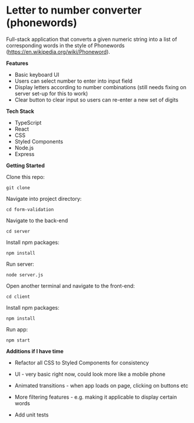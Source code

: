 # Letter to number converter (phonewords)

Full-stack application that converts a given numeric string into a list of corresponding words in the style of Phonewords (https://en.wikipedia.org/wiki/Phoneword). 

**Features**

- Basic keyboard UI
- Users can select number to enter into input field
- Display letters according to number combinations (still needs fixing on server set-up for this to work)
- Clear button to clear input so users can re-enter a new set of digits

**Tech Stack**

- TypeScript
- React
- CSS
- Styled Components
- Node.js
- Express

**Getting Started**

Clone this repo:

```
git clone 
```

Navigate into project directory:

```
cd form-validation
```


Navigate to the back-end

```
cd server
```

Install npm packages:


```
npm install
```

Run server:


```
node server.js
```

Open another terminal and navigate to the front-end:

```
cd client
```

Install npm packages:

```
npm install
```

Run app:

```
npm start 
```

**Additions if I have time**

- Refactor all CSS to Styled Components for consistency

- UI - very basic right now, could look more like a mobile phone

- Animated transitions - when app loads on page, clicking on buttons etc

- More filtering features - e.g. making it applicable to display certain words

- Add unit tests